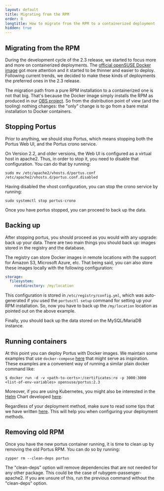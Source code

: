 ```yaml
---
layout: default
title: Migrating from the RPM
order: 8
longtitle: How to migrate from the RPM to a containerized deployment
hidden: true
---
```


## Migrating from the RPM

During the development cycle of the 2.3 release, we started to focus more and
more on containerized deployments. The [official openSUSE Docker
image](https://hub.docker.com/r/opensuse/portus/) got more attention and it
started to be thinner and easier to deploy. Following current trends, we decided
to make these kinds of deployments the preferred ones in the 2.3 release.

The migration path from a pure RPM installation to a containerized one is not
that big. That's because the Docker image simply installs the RPM as produced in
our [OBS
project](https://build.opensuse.org/project/show/Virtualization:containers:Portus:2.3). So
from the distribution point of view (and the tooling) nothing changes: the
"only" change is to go from a bare metal installation to Docker containers.

## Stopping Portus

Prior to anything, we should stop Portus, which means stopping both the Portus Web UI, and
the Portus crono service.

On Version 2.2, and older versions, the Web UI is configured as a virtual host in apache2. Thus,
in order to stop it, you need to disable that configuration. You can do that by running:

```
sudo mv /etc/apache2/vhosts.d/portus.conf /etc/apache2/vhosts.d/portus.conf.disabled
```

Having disabled the vhost configuration, you can stop the crono service by running:

```
sudo systemctl stop portus-crono
```

Once you have portus stopped, you can proceed to back up the data.


## Backing up

After stopping portus, you should proceed as you would with any upgrade: back up your
data. There are two main things you should back up: images stored in the
registry and the database.

The registry can store Docker images in remote locations with the support for
Amazon S3, Microsoft Azure, etc. That being said, you can also store these
images locally with the following configuration:

```yaml
storage:
  filesystem:
    rootdirectory: /my/location
```

This configuration is stored in `/etc/registry/config.yml`, which was
auto-generated if you used the `portusctl setup` command for setting up your RPM
installation. So, now you have to back up the `/my/location` location as pointed
out on the above example.

Finally, you should back up the data stored on the MySQL/MariaDB instance.

## Running containers

At this point you can deploy Portus with Docker images. We maintain some
examples that use `docker-compose`
[here](https://github.com/SUSE/Portus/tree/master/examples/compose) that might
serve as inspiration. These examples are a convenient way of running a similar
plain docker command like:

```
$ docker run -d -v <path-to-certs>:/certificates:ro -p 3000:3000 <list-of-env-variables> opensuse/portus:2.3
```

Moreover, if you are using Kubernetes, you might also be interested in the
[Helm](https://www.helm.sh/) Chart developed
[here](https://github.com/kubic-project/caasp-services/tree/master/contrib/helm-charts/portus).

Regardless of your deployment method, make sure to read some tips that we have
written [here](http://port.us.org/docs/deploy.html#containerized). This will
help you when configuring your deployment methods.

## Removing old RPM

Once you have the new portus container running, it is time to clean up by removing the old Portus RPM.
You can do so by running:

```
zypper rm --clean-deps portus
```

The "clean-deps" option will remove dependencies that are not needed for any other package. This could
be the case of rubygem-passenger-apache2. If you are unsure of this, run the previous command without the
"clean-deps" option.
